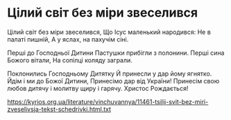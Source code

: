 Цілий світ без міри звеселився
================================================================

Цілий світ без міри звеселився,
Що Ісус маленький народився:
Не в палаті пишній,
А у яслах, на пахучім сіні.

Перші до Господньої Дитини
Пастушки прибігли з полонини.
Перші сина Божого вітали,
На сопілці коляду заграли.

Поклонились Господньому Дитятку
Й принесли у дар йому ягнятко.
Йдім і ми до Божої Дитини,
Принесімо дар від України!
Принесім свою любов дитячу
і молитву щиру і гарячу.
Христос Рождається!


https://kyrios.org.ua/literature/vinchuvannya/11461-tsilij-svit-bez-miri-zveselivsja-tekst-schedrivki.html.txt
